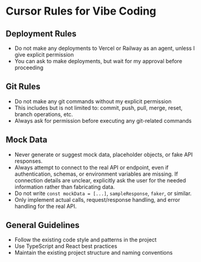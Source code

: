 # Cursor Rules for Vibe Coding

## Deployment Rules
- Do not make any deployments to Vercel or Railway as an agent, unless I give explicit permission
- You can ask to make deployments, but wait for my approval before proceeding

## Git Rules
- Do not make any git commands without my explicit permission
- This includes but is not limited to: commit, push, pull, merge, reset, branch operations, etc.
- Always ask for permission before executing any git-related commands

## Mock Data
- Never generate or suggest mock data, placeholder objects, or fake API responses.
- Always attempt to connect to the real API or endpoint, even if authentication, schemas, or environment variables are missing. If connection details are unclear, explicitly ask the user for the needed information rather than fabricating data.
- Do not write `const mockData = [...]`, `sampleResponse`, `faker`, or similar.
- Only implement actual calls, request/response handling, and error handling for the real API.

## General Guidelines
- Follow the existing code style and patterns in the project
- Use TypeScript and React best practices
- Maintain the existing project structure and naming conventions
